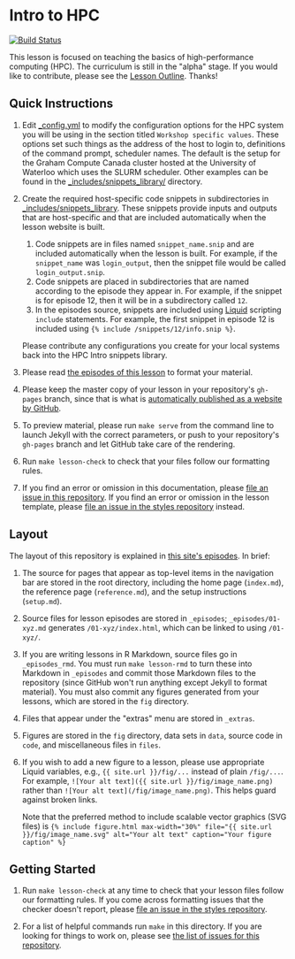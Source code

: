 # Intro to HPC

[![Build Status](https://travis-ci.org/hpc-carpentry/hpc-intro.svg?branch=gh-pages)](https://travis-ci.org/hpc-carpentry/hpc-intro)

This lesson is focused on teaching the basics of high-performance computing (HPC). The curriculum
is still in the "alpha" stage. If you would like to contribute, please see the [Lesson
Outline][lesson-outline]. Thanks!

## Quick Instructions

1. Edit [_config.yml](_config.yml) to modify the configuration options for the HPC system you
   will be using in the section titled `Workshop specific values`. These options set such things
   as the address of the host to login to, definitions of the command prompt, scheduler names.
   The default is the setup for the Graham Compute Canada cluster hosted at the University
   of Waterloo which uses the SLURM scheduler. Other examples can be found in the
   [_includes/snippets_library/](_includes/snippets_library/) directory.

2. Create the required host-specific code snippets in subdirectories in
   [_includes/snippets_library](_includes/snippets_library). These snippets provide inputs and outputs that 
   are host-specific and that are included automatically when the lesson website is built.
   1. Code snippets are in files named `snippet_name.snip` and are included automatically
      when the lesson is built. For example, if the `snippet_name` was `login_output`,
      then the snippet file would be called `login_output.snip`.
   2. Code snippets are placed in subdirectories that are named according to the episode they
      appear in. For example, if the snippet is for episode 12, then it will be in a 
      subdirectory called `12`.
   3. In the episodes source, snippets are included using [Liquid](https://shopify.github.io/liquid/)
      scripting  `include` statements. For example, the first snippet in episode 12 is included using 
      `{% include /snippets/12/info.snip %}`.

   Please contribute any configurations you create for your local systems back into the HPC Intro
   snippets library.

3. Please read [the episodes of this lesson][rendered] to format your material.

4. Please keep the master copy of your lesson in your repository's `gh-pages` branch, since that is
   what is [automatically published as a website by GitHub][github-pages].

5. To preview material, please run `make serve` from the command line to launch Jekyll with the
   correct parameters, or push to your repository's `gh-pages` branch and let GitHub take care of
   the rendering.

6. Run `make lesson-check` to check that your files follow our formatting rules.

7. If you find an error or omission in this documentation, please [file an issue in this
   repository][example-issues]. If you find an error or omission in the lesson template, please
   [file an issue in the styles repository][styles-issues] instead.

## Layout

The layout of this repository is explained in [this site's episodes][rendered]. In brief:

1. The source for pages that appear as top-level items in the navigation bar are stored in the root
   directory, including the home page (`index.md`), the reference page (`reference.md`), and the
   setup instructions (`setup.md`).

2. Source files for lesson episodes are stored in `_episodes`; `_episodes/01-xyz.md` generates
   `/01-xyz/index.html`, which can be linked to using `/01-xyz/`.

3. If you are writing lessons in R Markdown, source files go in `_episodes_rmd`. You must run `make
   lesson-rmd` to turn these into Markdown in `_episodes` and commit those Markdown files to the
   repository (since GitHub won't run anything except Jekyll to format material). You must also
   commit any figures generated from your lessons, which are stored in the `fig` directory.

4. Files that appear under the "extras" menu are stored in `_extras`.

5. Figures are stored in the `fig` directory, data sets in `data`, source code in `code`, and
   miscellaneous files in `files`.
   
6. If you wish to add a new figure to a lesson, please use appropriate Liquid variables, e.g., `{{
   site.url }}/fig/...` instead of plain `/fig/...`. For example, `![Your alt text]({{ site.url
   }}/fig/image_name.png)` rather than `![Your alt text](/fig/image_name.png)`. This helps guard
   against broken links.
   
   Note that the preferred method to include scalable vector graphics (SVG files) is 
   `{% include figure.html max-width="30%" file="{{ site.url }}/fig/image_name.svg" alt="Your alt text" caption="Your figure caption" %}`

## Getting Started

1. Run `make lesson-check` at any time to check that your lesson files follow our formatting rules.
   If you come across formatting issues that the checker doesn't report, please [file an issue in
   the styles repository][styles-issues].

2. For a list of helpful commands run `make` in this directory. If you are looking for things to
   work on, please see [the list of issues for this repository][issues].

[collections]: https://jekyllrb.com/docs/collections/
[example-issues]: https://github.com/hpc-carpentry/hpc-intro/issues/
[github-pages]: https://help.github.com/articles/creating-project-pages-manually/
[issues]: https://github.com/hpc-carpentry/hpc-intro/issues
[lesson-outline]: https://hpc-carpentry.github.io/hpc-intro/lesson-outline.html
[rendered]: https://hpc-carpentry.github.io/hpc-intro/
[setup]: https://hpc-carpentry.github.io/hpc-intro/setup.html
[styles-issues]: https://github.com/carpentries/styles/issues/

